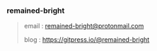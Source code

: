 ### remained-bright

> email : remained-bright@protonmail.com
> 
> blog  : https://gitpress.io/@remained-bright
